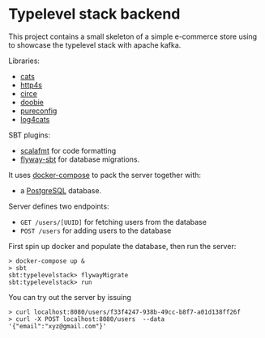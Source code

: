 # Typelevel stack backend

This project contains a small skeleton of a simple e-commerce store using to showcase the typelevel stack with apache kafka. 

Libraries:
- [cats](https://typelevel.org/cats/)
- [http4s](https://http4s.org/)
- [circe](https://circe.github.io/circe/)
- [doobie](https://tpolecat.github.io/doobie/)
- [pureconfig](https://pureconfig.github.io/)
- [log4cats](https://christopherdavenport.github.io/log4cats/)

[//]: # (- apache kafka)

SBT plugins:
- [scalafmt](https://scalameta.org/scalafmt/) for code formatting
- [flyway-sbt](https://github.com/flyway/flyway-sbt) for database migrations.

It uses [docker-compose](https://docs.docker.com/compose/) to pack the server together with:
- a [PostgreSQL](https://www.postgresql.org/) database.

[//]: # (- an [Apache Kafka]&#40;https://kafka.apache.org/&#41; local instance.)

Server defines two endpoints:
- `GET /users/[UUID]` for fetching users from the database
- `POST /users` for adding users to the database

First spin up docker and populate the database, then run the server:
```
> docker-compose up &
> sbt
sbt:typelevelstack> flywayMigrate
sbt:typelevelstack> run 
```

You can try out the server by issuing
```
> curl localhost:8080/users/f33f4247-938b-49cc-b8f7-a01d138ff26f
> curl -X POST localhost:8080/users  --data '{"email":"xyz@gmail.com"}'
```
